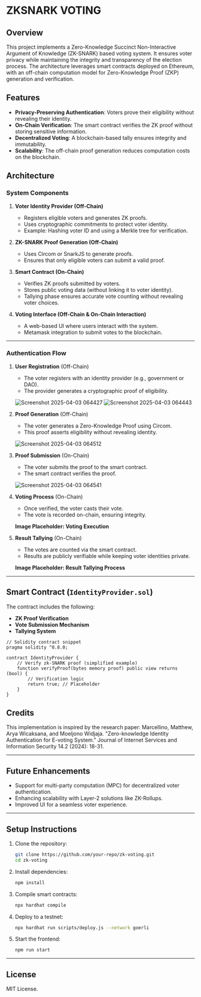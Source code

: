 # ZKSNARK VOTING

## Overview
This project implements a Zero-Knowledge Succinct Non-Interactive Argument of Knowledge (ZK-SNARK) based voting system. It ensures voter privacy while maintaining the integrity and transparency of the election process. The architecture leverages smart contracts deployed on Ethereum, with an off-chain computation model for Zero-Knowledge Proof (ZKP) generation and verification.

## Features
- **Privacy-Preserving Authentication**: Voters prove their eligibility without revealing their identity.
- **On-Chain Verification**: The smart contract verifies the ZK proof without storing sensitive information.
- **Decentralized Voting**: A blockchain-based tally ensures integrity and immutability.
- **Scalability**: The off-chain proof generation reduces computation costs on the blockchain.

## Architecture

### System Components
1. **Voter Identity Provider (Off-Chain)**
   - Registers eligible voters and generates ZK proofs.
   - Uses cryptographic commitments to protect voter identity.
   - Example: Hashing voter ID and using a Merkle tree for verification.

2. **ZK-SNARK Proof Generation (Off-Chain)**
   - Uses Circom or SnarkJS to generate proofs.
   - Ensures that only eligible voters can submit a valid proof.

3. **Smart Contract (On-Chain)**
   - Verifies ZK proofs submitted by voters.
   - Stores public voting data (without linking it to voter identity).
   - Tallying phase ensures accurate vote counting without revealing voter choices.

4. **Voting Interface (Off-Chain & On-Chain Interaction)**
   - A web-based UI where users interact with the system.
   - Metamask integration to submit votes to the blockchain.

---
### Authentication Flow

1. **User Registration** (Off-Chain)
   - The voter registers with an identity provider (e.g., government or DAO).
   - The provider generates a cryptographic proof of eligibility.
   
   ![Screenshot 2025-04-03 064427](https://github.com/user-attachments/assets/fb069504-7479-4ff5-bfaa-d4426b07652c)
   ![Screenshot 2025-04-03 064443](https://github.com/user-attachments/assets/79e474d2-0bbc-4851-a56b-3ddb9ecb9d72)
   
3. **Proof Generation** (Off-Chain)
   - The voter generates a Zero-Knowledge Proof using Circom.
   - This proof asserts eligibility without revealing identity.
   
   ![Screenshot 2025-04-03 064512](https://github.com/user-attachments/assets/d002d0b1-0f3f-4c89-9b6a-0521d6800664)
   
4. **Proof Submission** (On-Chain)
   - The voter submits the proof to the smart contract.
   - The smart contract verifies the proof.
   
   ![Screenshot 2025-04-03 064541](https://github.com/user-attachments/assets/646c538a-682c-49e3-917e-58821713bd8d)

   
5. **Voting Process** (On-Chain)
   - Once verified, the voter casts their vote.
   - The vote is recorded on-chain, ensuring integrity.
   
   **Image Placeholder: Voting Execution**
   
6. **Result Tallying** (On-Chain)
   - The votes are counted via the smart contract.
   - Results are publicly verifiable while keeping voter identities private.
   
   **Image Placeholder: Result Tallying Process**

---
## Smart Contract (`IdentityProvider.sol`)
The contract includes the following:
- **ZK Proof Verification**
- **Vote Submission Mechanism**
- **Tallying System**

```solidity
// Solidity contract snippet
pragma solidity ^0.8.0;

contract IdentityProvider {
    // Verify zk-SNARK proof (simplified example)
    function verifyProof(bytes memory proof) public view returns (bool) {
        // Verification logic
        return true; // Placeholder
    }
}
```

## Credits
This implementation is inspired by the research paper:
Marcellino, Matthew, Arya Wicaksana, and Moeljono Widjaja. "Zero-knowledge Identity Authentication for E-voting System." Journal of Internet Services and Information Security 14.2 (2024): 18-31.

---
## Future Enhancements
- Support for multi-party computation (MPC) for decentralized voter authentication.
- Enhancing scalability with Layer-2 solutions like ZK-Rollups.
- Improved UI for a seamless voter experience.

---
## Setup Instructions
1. Clone the repository:
   ```bash
   git clone https://github.com/your-repo/zk-voting.git
   cd zk-voting
   ```
2. Install dependencies:
   ```bash
   npm install
   ```
3. Compile smart contracts:
   ```bash
   npx hardhat compile
   ```
4. Deploy to a testnet:
   ```bash
   npx hardhat run scripts/deploy.js --network goerli
   ```
5. Start the frontend:
   ```bash
   npm run start
   ```

---
## License
MIT License.
